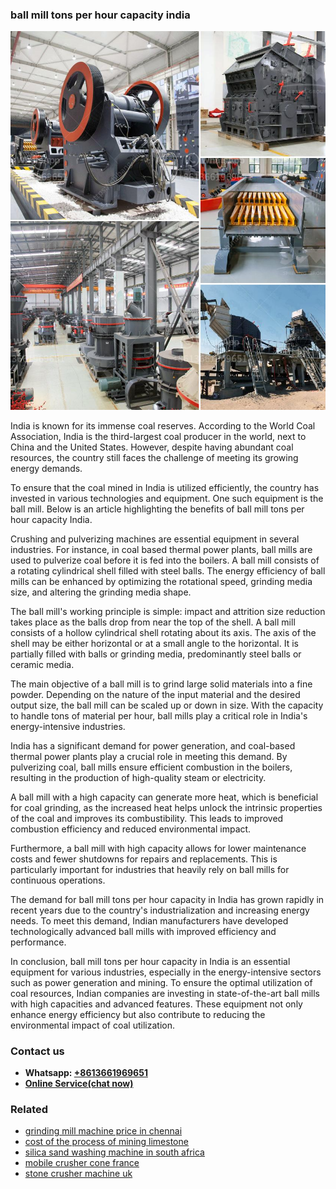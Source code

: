 <h3>ball mill tons per hour capacity india</h3><img src='1702259986.jpg' alt=''><p>India is known for its immense coal reserves. According to the World Coal Association, India is the third-largest coal producer in the world, next to China and the United States. However, despite having abundant coal resources, the country still faces the challenge of meeting its growing energy demands.</p><p>To ensure that the coal mined in India is utilized efficiently, the country has invested in various technologies and equipment. One such equipment is the ball mill. Below is an article highlighting the benefits of ball mill tons per hour capacity India.</p><p>Crushing and pulverizing machines are essential equipment in several industries. For instance, in coal based thermal power plants, ball mills are used to pulverize coal before it is fed into the boilers. A ball mill consists of a rotating cylindrical shell filled with steel balls. The energy efficiency of ball mills can be enhanced by optimizing the rotational speed, grinding media size, and altering the grinding media shape.</p><p>The ball mill's working principle is simple: impact and attrition size reduction takes place as the balls drop from near the top of the shell. A ball mill consists of a hollow cylindrical shell rotating about its axis. The axis of the shell may be either horizontal or at a small angle to the horizontal. It is partially filled with balls or grinding media, predominantly steel balls or ceramic media.</p><p>The main objective of a ball mill is to grind large solid materials into a fine powder. Depending on the nature of the input material and the desired output size, the ball mill can be scaled up or down in size. With the capacity to handle tons of material per hour, ball mills play a critical role in India's energy-intensive industries.</p><p>India has a significant demand for power generation, and coal-based thermal power plants play a crucial role in meeting this demand. By pulverizing coal, ball mills ensure efficient combustion in the boilers, resulting in the production of high-quality steam or electricity.</p><p>A ball mill with a high capacity can generate more heat, which is beneficial for coal grinding, as the increased heat helps unlock the intrinsic properties of the coal and improves its combustibility. This leads to improved combustion efficiency and reduced environmental impact.</p><p>Furthermore, a ball mill with high capacity allows for lower maintenance costs and fewer shutdowns for repairs and replacements. This is particularly important for industries that heavily rely on ball mills for continuous operations.</p><p>The demand for ball mill tons per hour capacity in India has grown rapidly in recent years due to the country's industrialization and increasing energy needs. To meet this demand, Indian manufacturers have developed technologically advanced ball mills with improved efficiency and performance.</p><p>In conclusion, ball mill tons per hour capacity in India is an essential equipment for various industries, especially in the energy-intensive sectors such as power generation and mining. To ensure the optimal utilization of coal resources, Indian companies are investing in state-of-the-art ball mills with high capacities and advanced features. These equipment not only enhance energy efficiency but also contribute to reducing the environmental impact of coal utilization.</p><h3>Contact us</h3><ul><li><strong>Whatsapp:&nbsp;<a href="https://wa.me/8613661969651">+8613661969651</a></strong></li><li><a href="https://swt.shibang-china.com/?git&amp;zhl&amp;ball mill tons per hour capacity india"><strong>Online Service(chat now)</strong></a></li></ul><h3>Related</h3><ul><li><a href='grinding mill machine price in chennai.md'>grinding mill machine price in chennai</a></li><li><a href='cost of the process of mining limestone.md'>cost of the process of mining limestone</a></li><li><a href='silica sand washing machine in south africa.md'>silica sand washing machine in south africa</a></li><li><a href='mobile crusher cone france.md'>mobile crusher cone france</a></li><li><a href='stone crusher machine uk.md'>stone crusher machine uk</a></li></ul>